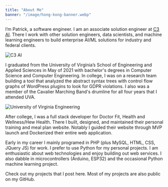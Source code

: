 ```yaml
---
title: "About Me"
banner: "/image/hong-kong-banner.webp"
---
```


I’m Patrick, a software engineer. I am an associate solution engineer at [C3 AI](https://c3.ai). There I work with other solution engineers, data scientists, and machine learning engineers to build enterprise AI/ML solutions for industry and federal clients.

![C3 AI](/image/c3ai-banner.webp)

I graduated from the University of Virginia’s School of Engineering and Applied Sciences in May of 2021 with bachelor's degrees in Computer Science and Computer Engineering. In college, I was on a research team building a tool that analyzed the abstract syntax trees with control flow graphs of WordPress plugins to look for GDPR violations. I also was a member of the Cavalier Marching Band's drumline for all four years that I attended UVA.

![University of Virginia Engineering](/image/uva-engineering.svg)

After college, I was a full stack developer for Doctor Fit, Health and Wellness/Hew Health. There I built, designed, and maintained their personal training and meal plan website. Notably I guided their website through MVP launch and Dockerized their entire web application.

Early in my career I mainly programed in PHP (plus MySQL, HTML, CSS, JQuery JS) for work. I prefer to use Python for my personal projects. I am enthusiastic about web technologies and enjoy building out web services. I also dabble in microcontrollers (Arduino, ESP32) and the occasional Python machine learning project.

Check out my projects that I post here. Most of my projects are also public on my GitHub.

